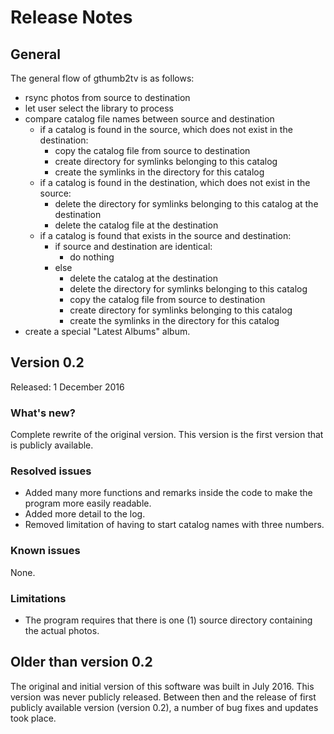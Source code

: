 # Release Notes
## General
The general flow of gthumb2tv is as follows:
* rsync photos from source to destination
* let user select the library to process
* compare catalog file names between source and destination
  * if a catalog is found in the source, which does not exist in the destination:
    * copy the catalog file from source to destination
    * create directory for symlinks belonging to this catalog
    * create the symlinks in the directory for this catalog
  * if a catalog is found in the destination, which does not exist in the source:
    * delete the directory for symlinks belonging to this catalog at the destination
    * delete the catalog file at the destination
  * if a catalog is found that exists in the source and destination:
    * if source and destination are identical:
      * do nothing
    * else
      * delete the catalog at the destination
      * delete the directory for symlinks belonging to this catalog
      * copy the catalog file from source to destination
      * create directory for symlinks belonging to this catalog
      * create the symlinks in the directory for this catalog
* create a special "Latest Albums" album.

## Version 0.2
Released: 1 December 2016

### What's new?
Complete rewrite of the original version. This version is the first version that is publicly available.

### Resolved issues
* Added many more functions and remarks inside the code to make the program more easily readable.
* Added more detail to the log.
* Removed limitation of having to start catalog names with three numbers.

### Known issues
None.

### Limitations
* The program requires that there is one (1) source directory containing the actual photos.

## Older than version 0.2
The original and initial version of this software was built in July 2016. This version was never publicly released. Between then and the release of first publicly available version (version 0.2), a number of bug fixes and updates took place.
